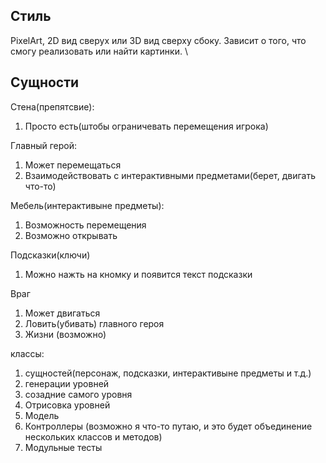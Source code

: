 Стиль
----
PixelArt, 2D вид сверух или 3D вид сверху сбоку. Зависит о того, что смогу реализовать или найти картинки. \

Сущности
----
Стена(препятсвие):
1.	Просто есть(штобы ограничевать перемещения игрока)

Главный герой:
1.	Может перемещаться
2.	Взаимодействовать с интерактивными предметами(берет, двигать что-то)
	
Мебель(интерактивыне предметы):
1.	Возможность перемещения
2.	Возможно открывать

Подсказки(ключи)
1.	Можно нажть на кномку и появится текст подсказки

Враг
1.	Может двигаться
2.	Ловить(убивать) главного героя
3.	Жизни (возможно)

классы:
1. сущностей(персонаж, подсказки, интерактивыне предметы и т.д.)
2. генерации уровней
3. созадние самого уровня
4. Отрисовка уровней
5. Модель
6. Контроллеры (возможно я что-то путаю, и это будет объединение нескольких классов и методов)
7. Модульные тесты
